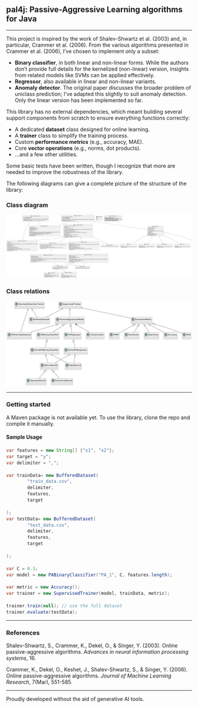 ## pal4j: Passive-Aggressive Learning algorithms for Java

---

This project is inspired by the work of Shalev-Shwartz et al. (2003) and, in particular, Crammer et al. (2006). From the various algorithms presented in Crammer et al. (2006), I’ve chosen to implement only a subset:

* **Binary classifier**, in both linear and non-linear forms. While the authors don’t provide full details for the kernelized (non-linear) version, insights from related models like SVMs can be applied effectively.
* **Regressor**, also available in linear and non-linear variants.
* **Anomaly detector**. The original paper discusses the broader problem of uniclass prediction; I’ve adapted this slightly to suit anomaly detection. Only the linear version has been implemented so far.

This library has no external dependencies, which meant building several support components from scratch to ensure everything functions correctly:

* A dedicated **dataset** class designed for online learning.
* A **trainer** class to simplify the training process.
* Custom **performance metrics** (e.g., accuracy, MAE).
* Core **vector operations** (e.g., norms, dot products).
* ...and a few other utilities.

Some basic tests have been written, though I recognize that more are needed to improve the robustness of the library.

The following diagrams can give a complete picture of the structure of the library:

### Class diagram
![class diagram](src/main/resources/pal4j_class_diagram.png)

### Class relations
![class diagram](src/main/resources/pal4j_basic_class_relations.png)

---

### Getting started

A Maven package is not available yet. To use the library, clone the repo and compile it manually.

#### Sample Usage
```java
var features = new String[] {"x1", "x2"};
var target = "y";
var delimiter = ",";

var trainData= new BufferedDataset(
        "train_data.csv",
        delimiter,
        features,
        target

);
var testData= new BufferedDataset(
        "test_data.csv",
        delimiter,
        features,
        target

);

var C = 0.1;
var model = new PABinaryClassifier("PA_1", C, features.length);

var metric = new Accuracy();
var trainer = new SupervisedTrainer(model, trainData, metric);

trainer.train(null); // use the full dataset
trainer.evaluate(testData);
```


---
### References

Shalev-Shwartz, S., Crammer, K., Dekel, O., & Singer, Y. (2003). Online passive-aggressive algorithms. *Advances in neural information processing systems*, 16.

Crammer, K., Dekel, O., Keshet, J., Shalev-Shwartz, S., & Singer, Y. (2006). Online passive-aggressive algorithms. *Journal of Machine Learning Research*, 7(Mar), 551-585.

---

Proudly developed without the aid of generative AI tools.